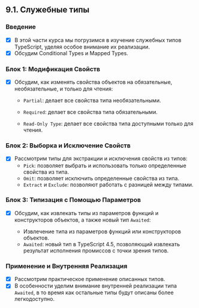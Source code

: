 ## 9.1. Служебные типы

### Введение

-   [x] В этой части курса мы погрузимся в изучение служебных типов TypeScript, уделяя особое внимание их реализации.
-   [x] Обсудим Conditional Types и Mapped Types.

### Блок 1: Модификация Свойств

-   [x] Обсудим, как изменять свойства объектов на обязательные, необязательные, и только для чтения:

    -   `Partial`: делает все свойства типа необязательными.

    -   `Required`: делает все свойства типа обязательными.

    -   `Read-Only Type`: делает все свойства типа доступными только для чтения.

### Блок 2: Выборка и Исключение Свойств

-   [x] Рассмотрим типы для экстракции и исключения свойств из типов:
    -   `Pick`: позволяет выбрать и использовать только определенные свойства из типа.
    -   `Omit`: позволяет исключить определенные свойства из типа.
    -   `Extract` и `Exclude`: позволяют работать с разницей между типами.

### Блок 3: Типизация с Помощью Параметров

-   [x] Обсудим, как извлекать типы из параметров функций и конструкторов объектов, а также новый тип `Awaited`:

    -   Извлечение типа из параметров функций или конструкторов объектов.
    -   `Awaited`: новый тип в TypeScript 4.5, позволяющий извлекать результат исполнения промиссов с точки зрения типов.

### Применение и Внутренняя Реализация

-   [x] Рассмотрим практическое применение описанных типов.
-   [x] В особенности уделим внимание внутренней реализации типа `Awaited`, в то время как остальные типы будут описаны более легкодоступно.

